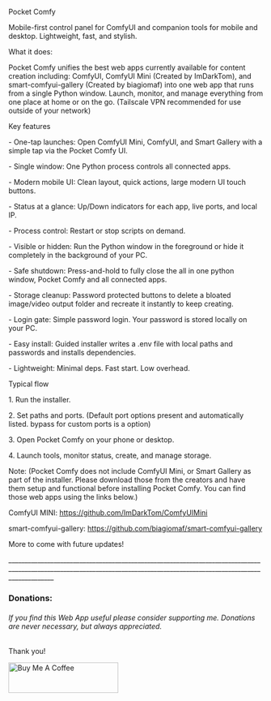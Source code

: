 Pocket Comfy



Mobile-first control panel for ComfyUI and companion tools for mobile and desktop. Lightweight, fast, and stylish.



What it does:

Pocket Comfy unifies the best web apps currently available for content creation including: ComfyUI, ComfyUI Mini (Created by ImDarkTom), and smart-comfyui-gallery (Created by biagiomaf) into one web app that runs from a single Python window. Launch, monitor, and manage everything from one place at home or on the go. (Tailscale VPN recommended for use outside of your network)



Key features

\- One-tap launches: Open ComfyUI Mini, ComfyUI, and Smart Gallery with a simple tap via the Pocket Comfy UI.

\- Single window: One Python process controls all connected apps.

\- Modern mobile UI: Clean layout, quick actions, large modern UI touch buttons.

\- Status at a glance: Up/Down indicators for each app, live ports, and local IP.

\- Process control: Restart or stop scripts on demand.

\- Visible or hidden: Run the Python window in the foreground or hide it completely in the background of your PC.

\- Safe shutdown: Press-and-hold to fully close the all in one python window, Pocket Comfy and all connected apps.

\- Storage cleanup: Password protected buttons to delete a bloated image/video output folder and recreate it instantly to keep creating.

\- Login gate: Simple password login. Your password is stored locally on your PC.

\- Easy install: Guided installer writes a .env file with local paths and passwords and installs dependencies.

\- Lightweight: Minimal deps. Fast start. Low overhead.





Typical flow

1\. Run the installer.

2\. Set paths and ports. (Default port options present and automatically listed. bypass for custom ports is a option)

3\. Open Pocket Comfy on your phone or desktop.

4\. Launch tools, monitor status, create, and manage storage.





Note: (Pocket Comfy does not include ComfyUI Mini, or Smart Gallery as part of the installer. Please download those from the creators and have them setup and functional before installing Pocket Comfy. You can find those web apps using the links below.)



ComfyUI MINI: https://github.com/ImDarkTom/ComfyUIMini 



smart-comfyui-gallery: https://github.com/biagiomaf/smart-comfyui-gallery





More to come with future updates! 





\_\_\_\_\_\_\_\_\_\_\_\_\_\_\_\_\_\_\_\_\_\_\_\_\_\_\_\_\_\_\_\_\_\_\_\_\_\_\_\_\_\_\_\_\_\_\_\_\_\_\_\_\_\_\_\_\_\_\_\_\_\_\_\_\_\_\_\_\_\_\_\_\_\_\_\_\_\_\_\_\_\_\_\_\_\_\_\_\_\_\_\_\_\_\_\_\_\_\_\_\_\_\_\_\_\_\_\_\_\_\_\_\_\_\_\_\_\_\_\_\_\_\_\_\_\_\_\_\_\_\_\_\_\_\_\_\_\_\_\_\_\_\_\_\_\_\_\_\_\_\_\_\_\_\_\_\_\_\_\_\_\_\_\_\_\_\_\_\_\_



### **Donations:**



###### If you find this Web App useful please consider supporting me. Donations are never necessary, but always appreciated. 



Thank you!



<a href="https://www.buymeacoffee.com/pastlifedreamer" target="\_blank"><img src="https://cdn.buymeacoffee.com/buttons/v2/default-blue.png" alt="Buy Me A Coffee" style="height: 60px !important;width: 217px !important;" ></a>









